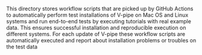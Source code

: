 This directory stores workflow scripts that are picked up by GitHub Actions to automatically perform test installations of V-pipe on Mac OS and Linux systems and run end-to-end tests by executing tutorials with real example data.
This ensures successful installation and reproducible execution on different systems.
For each update of V-pipe these workflow scripts are automatically executed and report about installation problems or troubles on the test data
